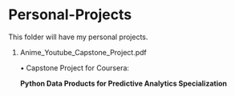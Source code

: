 # Personal-Projects

This folder will have my personal projects.


1.  Anime_Youtube_Capstone_Project.pdf

    • Capstone Project for Coursera: 
    
    **Python Data Products for Predictive Analytics Specialization**
